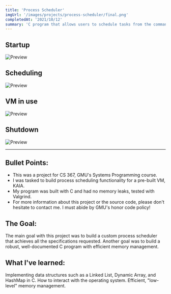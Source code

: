```yaml
---
title: 'Process Scheduler'
imgUrl: '/images/projects/process-scheduler/final.png'
completedAt: '2021/10/12'
summary: 'C program that allows users to schedule tasks from the command line.'
---
```


## Startup

![Preview](/images/projects/process-scheduler/start.png)

## Scheduling

![Preview](/images/projects/process-scheduler/schedule.png)

## VM in use

![Preview](/images/projects/process-scheduler/in-use.png)

## Shutdown

![Preview](/images/projects/process-scheduler/stop.png)

---

## Bullet Points:

- This was a project for CS 367, GMU's Systems Programming course.
- I was tasked to build process scheduling functionality for a pre-built VM, KAIA.
- My program was built with C and had no memory leaks, tested with Valgrind.
- For more information about this project or the source code, please don't hesitate to contact me. I must abide by GMU's honor code policy!

## The Goal:

The main goal with this project was to build a custom process scheduler that achieves all the specifications requested. Another goal was to build a robust, well-documented C program with efficient memory management.

## What I've learned:

Implementing data structures such as a Linked List, Dynamic Array, and HashMap in C. How to interact with the operating system. Efficient, "low-level" memory management.

